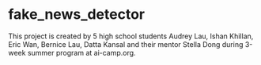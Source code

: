 # fake_news_detector

This project is created by 5 high school students Audrey Lau, Ishan Khillan, Eric Wan, Bernice Lau, Datta Kansal and their mentor Stella Dong during 3-week summer program at ai-camp.org. 

